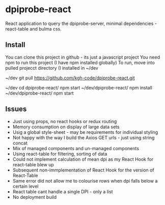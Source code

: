 # dpiprobe-react



React application to query the dpiprobe-server, minimal dependencies - react-table and bulma css.


## Install

You can clone this project in github - its just a javascript project
You need npm to run this project (I have npm installed globally)
To run, move into pulled projecct directory (I installed in ~/dev

 ~/dev git pull https://github.com/kgh-code/dpiprobe-react.git

~/dev cd dpiprobe-react/ npm start
~/dev/dpiprobe-react/ npm install
~/dev/dpiprobe-react/ npm start


## Issues

* Just using props, no react hooks or redux routing
* Memory consumption on display of large data sets
* Usig a global style-sheet - may be requirements for individual styling
* Not happy with the way I build the Axios GET urls - just using string concat
* Mix of managed components and un-managed components
* Using react-table for filtering, sorting of data
* Could not implement calculation of mean dpi as my React Hook for react-table blew up
* Subsequent non-immplementation of React Hook for the version of React-Table
* Same error did not allow me to colourise rows when dpi falls below a certain level
* React table cant handle a single DPI - only a list
* No deployment build 
